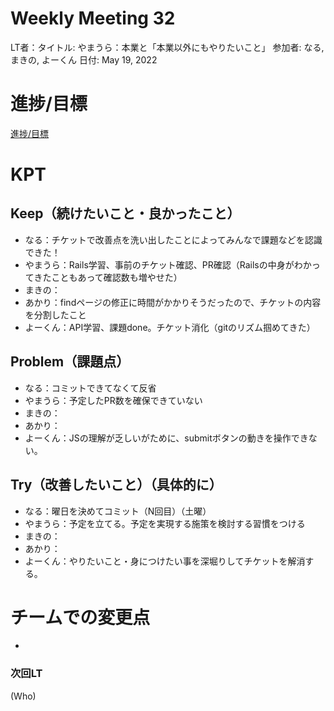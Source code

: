 # Weekly Meeting 32

LT者：タイトル: やまうら：本業と「本業以外にもやりたいこと」
参加者: なる, まきの, よーくん
日付: May 19, 2022

# 進捗/目標

[進捗/目標](Weekly%20Meeting%2032%20c5e6acb4818e43f58a8339b4053a927a/%E9%80%B2%E6%8D%97%20%E7%9B%AE%E6%A8%99%20cbc1406391aa43679415d9942b06870a.csv)

# KPT

## Keep（続けたいこと・良かったこと）

- なる：チケットで改善点を洗い出したことによってみんなで課題などを認識できた！
- やまうら：Rails学習、事前のチケット確認、PR確認（Railsの中身がわかってきたこともあって確認数も増やせた）
- まきの：
- あかり：findページの修正に時間がかかりそうだったので、チケットの内容を分割したこと
- よーくん：API学習、課題done。チケット消化（gitのリズム掴めてきた）

## Problem（課題点）

- なる：コミットできてなくて反省
- やまうら：予定したPR数を確保できていない
- まきの：
- あかり：
- よーくん：JSの理解が乏しいがために、submitボタンの動きを操作できない。

## Try（改善したいこと）（具体的に）

- なる：曜日を決めてコミット（N回目）（土曜）
- やまうら：予定を立てる。予定を実現する施策を検討する習慣をつける
- まきの：
- あかり：
- よーくん：やりたいこと・身につけたい事を深堀りしてチケットを解消する。

# チームでの変更点

- 

### 次回LT

(Who)